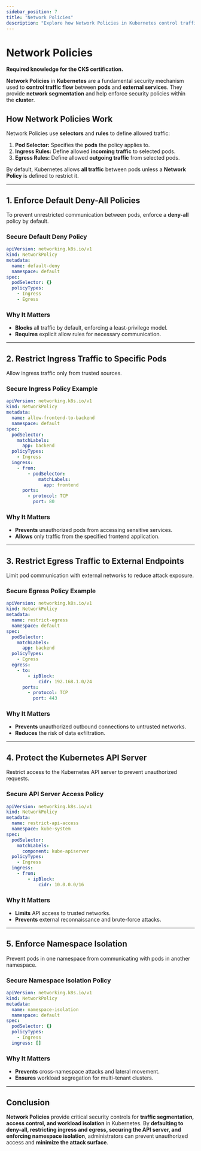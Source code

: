 ```yaml
---
sidebar_position: 7
title: "Network Policies"
description: "Explore how Network Policies in Kubernetes control traffic flow and enhance security."
---
```


# Network Policies

**Required knowledge for the CKS certification.**

**Network Policies** in **Kubernetes** are a fundamental security mechanism used to **control traffic flow** between **pods** and **external services**. They provide **network segmentation** and help enforce security policies within the **cluster**.

## How Network Policies Work

Network Policies use **selectors** and **rules** to define allowed traffic:

1. **Pod Selector:** Specifies the **pods** the policy applies to.
2. **Ingress Rules:** Define allowed **incoming traffic** to selected pods.
3. **Egress Rules:** Define allowed **outgoing traffic** from selected pods.

By default, Kubernetes allows **all traffic** between pods unless a **Network Policy** is defined to restrict it.

---

## 1. Enforce Default Deny-All Policies

To prevent unrestricted communication between pods, enforce a **deny-all** policy by default.

### Secure Default Deny Policy

```yaml
apiVersion: networking.k8s.io/v1
kind: NetworkPolicy
metadata:
  name: default-deny
  namespace: default
spec:
  podSelector: {}
  policyTypes:
    - Ingress
    - Egress
```

### Why It Matters

- **Blocks** all traffic by default, enforcing a least-privilege model.<br/>
- **Requires** explicit allow rules for necessary communication.

---

## 2. Restrict Ingress Traffic to Specific Pods

Allow ingress traffic only from trusted sources.

### Secure Ingress Policy Example

```yaml
apiVersion: networking.k8s.io/v1
kind: NetworkPolicy
metadata:
  name: allow-frontend-to-backend
  namespace: default
spec:
  podSelector:
    matchLabels:
      app: backend
  policyTypes:
    - Ingress
  ingress:
    - from:
        - podSelector:
            matchLabels:
              app: frontend
      ports:
        - protocol: TCP
          port: 80
```

### Why It Matters

- **Prevents** unauthorized pods from accessing sensitive services.<br/>
- **Allows** only traffic from the specified frontend application.

---

## 3. Restrict Egress Traffic to External Endpoints

Limit pod communication with external networks to reduce attack exposure.

### Secure Egress Policy Example

```yaml
apiVersion: networking.k8s.io/v1
kind: NetworkPolicy
metadata:
  name: restrict-egress
  namespace: default
spec:
  podSelector:
    matchLabels:
      app: backend
  policyTypes:
    - Egress
  egress:
    - to:
        - ipBlock:
            cidr: 192.168.1.0/24
      ports:
        - protocol: TCP
          port: 443
```

### Why It Matters

- **Prevents** unauthorized outbound connections to untrusted networks.<br/>
- **Reduces** the risk of data exfiltration.

---

## 4. Protect the Kubernetes API Server

Restrict access to the Kubernetes API server to prevent unauthorized requests.

### Secure API Server Access Policy

```yaml
apiVersion: networking.k8s.io/v1
kind: NetworkPolicy
metadata:
  name: restrict-api-access
  namespace: kube-system
spec:
  podSelector:
    matchLabels:
      component: kube-apiserver
  policyTypes:
    - Ingress
  ingress:
    - from:
        - ipBlock:
            cidr: 10.0.0.0/16
```

### Why It Matters

- **Limits** API access to trusted networks.<br/>
- **Prevents** external reconnaissance and brute-force attacks.

---

## 5. Enforce Namespace Isolation

Prevent pods in one namespace from communicating with pods in another namespace.

### Secure Namespace Isolation Policy

```yaml
apiVersion: networking.k8s.io/v1
kind: NetworkPolicy
metadata:
  name: namespace-isolation
  namespace: default
spec:
  podSelector: {}
  policyTypes:
    - Ingress
  ingress: []
```

### Why It Matters

- **Prevents** cross-namespace attacks and lateral movement.<br/>
- **Ensures** workload segregation for multi-tenant clusters.

---

## Conclusion

**Network Policies** provide critical security controls for **traffic segmentation, access control, and workload isolation** in Kubernetes. By **defaulting to deny-all, restricting ingress and egress, securing the API server, and enforcing namespace isolation**, administrators can prevent unauthorized access and **minimize the attack surface**.
